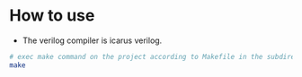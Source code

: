 # How to use

+ The verilog compiler is icarus verilog.

```bash
# exec make command on the project according to Makefile in the subdirectory.
make
```
